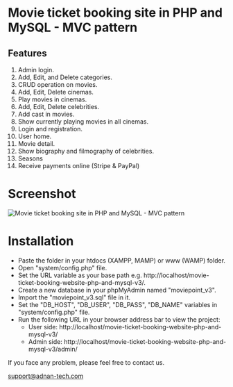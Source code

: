 # Movie ticket booking site in PHP and MySQL - MVC pattern

## Features

1. Admin login.
2. Add, Edit, and Delete categories.
3. CRUD operation on movies.
4. Add, Edit, Delete cinemas.
5. Play movies in cinemas.
6. Add, Edit, Delete celebrities.
7. Add cast in movies.
8. Show currently playing movies in all cinemas.
9. Login and registration.
10. User home.
11. Movie detail.
12. Show biography and filmography of celebrities.
13. Seasons
14. Receive payments online (Stripe & PayPal)

# Screenshot

![Movie ticket booking site in PHP and MySQL - MVC pattern](https://adnan-tech.com/wp-content/uploads/2020/09/Movie-ticket-booking-website-PHP-and-MySQL.jpg)

# Installation

- Paste the folder in your htdocs (XAMPP, MAMP) or www (WAMP) folder.
- Open "system/config.php" file.
- Set the URL variable as your base path e.g. http://localhost/movie-ticket-booking-website-php-and-mysql-v3/.
- Create a new database in your phpMyAdmin named "moviepoint_v3".
- Import the "moviepoint_v3.sql" file in it.
- Set the "DB_HOST", "DB_USER", "DB_PASS", "DB_NAME" variables in "system/config.php" file.
- Run the following URL in your browser address bar to view the project:
    - User side:
        http://localhost/movie-ticket-booking-website-php-and-mysql-v3/
    - Admin side:
        http://localhost/movie-ticket-booking-website-php-and-mysql-v3/admin/

If you face any problem, please feel free to contact us.

support@adnan-tech.com
